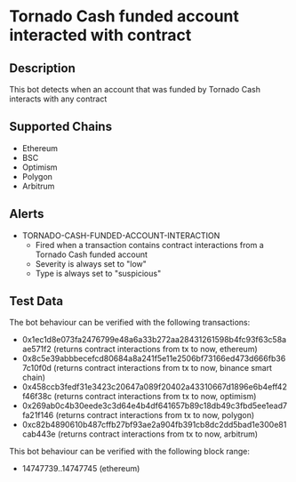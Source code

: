 # Tornado Cash funded account interacted with contract

## Description

This bot detects when an account that was funded by Tornado Cash interacts with any contract

## Supported Chains

- Ethereum
- BSC
- Optimism
- Polygon
- Arbitrum

## Alerts

- TORNADO-CASH-FUNDED-ACCOUNT-INTERACTION
  - Fired when a transaction contains contract interactions from a Tornado Cash funded account
  - Severity is always set to "low"
  - Type is always set to "suspicious"

## Test Data

The bot behaviour can be verified with the following transactions:

- 0x1ec1d8e073fa2476799e48a6a33b272aa28431261598b4fc93f63c58aae571f2 (returns contract interactions from tx to now, ethereum)
- 0x8c5e39abbbecefcd80684a8a241f5e11e2506bf73166ed473d666fb367c10f0d (returns contract interactions from tx to now, binance smart chain)
- 0x458ccb3fedf31e3423c20647a089f20402a43310667d1896e6b4eff42f46f38c (returns contract interactions from tx to now, optimism)
- 0x269ab0c4b30eede3c3d64e4b4df641657b89c18db49c3fbd5ee1ead7fa21f146 (returns contract interactions from tx to now, polygon)
- 0xc82b4890610b487cffb27bf93ae2a904fb391cb8dc2dd5bad1e300e81cab443e (returns contract interactions from tx to now, arbitrum)

This bot behaviour can be verified with the following block range:

- 14747739..14747745 (ethereum)
